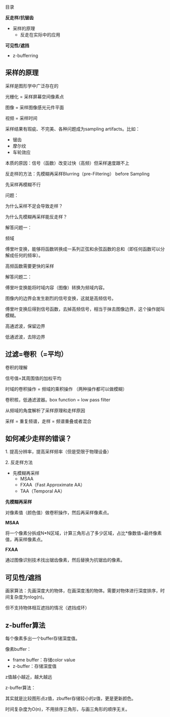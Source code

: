 目录

**反走样/抗锯齿**

-   采样的原理
    -   反走在实际中的应用

**可见性/遮挡**

-   z-bufferring

## 采样的原理

采样是图形学中广泛存在的

光栅化 = 采样屏幕空间像素点

图像 = 采样图像感光元件平面

视频 = 采样时间

采样结果有瑕疵、不完美、各种问题成为sampling artifacts。比如：

-   锯齿
-   摩尔纹
-   车轮效应

本质的原因：信号（函数）改变过快（高频）但采样速度跟不上

反走样的方法：先模糊再采样Blurring（pre-Filtering） before Sampling

先采样再模糊不行

问题：

为什么采样不足会导致走样？

为什么先模糊再采样能反走样？

解答问题一：

频域

傅里叶变换，能够将函数转换成一系列正弦和余弦函数的总和（即任何函数可以分解成任何的频率）。

高频函数需要更快的采样

解答问题二：

傅里叶变换能将时域内容（图像）转换为频域内容。

图像内的边界会发生剧烈的信号变换，这就是高频信号。

傅里叶变换后得到信号函数，去掉高频信号，相当于抹去图像边界，这个操作就叫模糊。

高通滤波，保留边界

低通滤波，去除边界

## 过滤=卷积（=平均）

卷积的理解

信号值=其周围值的加权平均

时域的卷积操作 = 频域的乘积操作 （两种操作都可以做模糊）

卷积核，低通滤波器。box function = low pass filter

从频域的角度解析了采样原理和走样原因

采样 = 重复频谱，走样 = 频谱重叠或者混合

## 如何减少走样的错误？

1\. 提高分辨率，提高采样频率（但是受限于物理设备）

2\. 反走样方法

-   先模糊再采样
    -   MSAA
    -   FXAA（Fast Approximate AA）
    -   TAA（Temporal AA）

**先模糊再采样**

对像素值（颜色值）做卷积操作，然后再采样像素点。

**MSAA**

将一个像素分拆成N\*N区域，计算三角形占了多少区域，占比\*像数值=最终像素值，再采样像素点。

**FXAA**

通过图像识别技术找出锯齿像素，然后替换为抗锯齿的像素。

## 

## 可见性/遮挡

画家算法：先画深度大的物体，在画深度浅的物体。需要对物体进行深度排序，时间复杂度为nlog(n)。

但不支持物体相互遮挡的情况（遮挡成环）

## z-buffer算法

每个像素多出一个buffer存储深度值。

像素buffer：

-   frame buffer：存储color value
-   z-buffer：存储深度值

z值越小越近，越大越远

z-buffer算法：

其实就是比较图形点z值，zbuffer存储较小的z值，更是更新颜色。

时间复杂度为O(n)，不用排序三角形，与画三角形的顺序无关。
